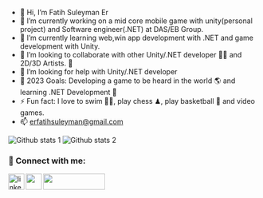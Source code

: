 - 👋 Hi, I’m Fatih Suleyman Er
- 🔭 I’m currently working on a mid core mobile game with unity(personal project) and Software engineer(.NET) at DAS/EB Group.
- 🌱 I’m currently learning web,win app development with .NET and game development with Unity.
- 👯 I’m looking to collaborate with other Unity/.NET developer 👩‍💻 and 2D/3D Artists. 🎨
- 🤔 I’m looking for help with Unity/.NET developer
- 🥅 2023 Goals: Developing a game to be heard in the world 🌎 and learning .NET Development 🤖
- ⚡ Fun fact: I love to swim 🏊‍♀️, play chess ♟, play basketball 🏀 and video games.
- 📫 erfatihsuleyman@gmail.com

![Github stats 1](https://github-readme-stats.vercel.app/api?username=fatihser&show_icons=true&theme=gradient) 
![Github stats 2](https://github-readme-stats.vercel.app/api?username=fatihser&show_icons=true&theme=radical)

### 📩 Connect with me:

[<img align="left" alt="linkedin | LinkedIn" width="32px" src="https://raw.githubusercontent.com/peterthehan/peterthehan/master/assets/linkedin.svg" />][linkedin]
[<img align="left" height="32" width="32" src="https://cdn.jsdelivr.net/npm/simple-icons@v4/icons/gmail.svg" />][gmail]
[<img align="left" height="32" width="124" src="https://img.shields.io/badge/Google_Play-414141?style=for-the-badge&logo=google-play&logoColor=white.svg"/>][playstore]




<br />




[linkedin]: https://tr.linkedin.com/in/fatihsuleymaner?trk=public_profile_samename-profile
[gmail]: mailto:erfatihsuleyman@gmail.com
[playstore]: https://play.google.com/store/apps/dev?id=5928549637890958083






